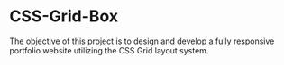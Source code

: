 # CSS-Grid-Box
The objective of this project is to design and develop a fully responsive portfolio website utilizing the CSS Grid layout system.

